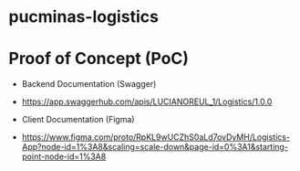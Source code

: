 # pucminas-logistics

# Proof of Concept (PoC)

* Backend Documentation (Swagger)
- https://app.swaggerhub.com/apis/LUCIANOREUL_1/Logistics/1.0.0

* Client Documentation (Figma)
- https://www.figma.com/proto/RpKL9wUCZhS0aLd7ovDyMH/Logistics-App?node-id=1%3A8&scaling=scale-down&page-id=0%3A1&starting-point-node-id=1%3A8
